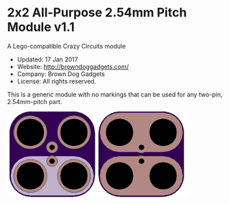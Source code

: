 <!--- start title --->
# 2x2 All-Purpose 2.54mm Pitch Module v1.1
A Lego-compatible Crazy Circuits module

- Updated: 17 Jan 2017
- Website: http://browndoggadgets.com/
- Company: Brown Dog Gadgets
- License: All rights reserved.

<!--- end title --->
This is a generic module with no markings that can be used for any two-pin, 2.54mm-pitch part.

![Gerber Preview](preview.png)

